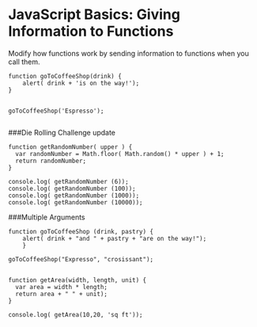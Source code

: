 # JavaScript Basics: Giving Information to Functions
Modify how functions work by sending information to functions when you call them. 

```
function goToCoffeeShop(drink) {
	alert( drink + 'is on the way!');
}


goToCoffeeShop('Espresso');


```

###Die Rolling Challenge update
```
function getRandomNumber( upper ) {
  var randomNumber = Math.floor( Math.random() * upper ) + 1; 
  return randomNumber;
}

console.log( getRandomNumber (6));
console.log( getRandomNumber (100));
console.log( getRandomNumber (1000));
console.log( getRandomNumber (10000));

```


###Multiple Arguments 
```
function goToCoffeeShop (drink, pastry) {
	alert( drink + "and " + pastry + "are on the way!");
	}

goToCoffeeShop("Expresso", "crosissant");
	
```

```
function getArea(width, length, unit) {
  var area = width * length;
  return area + " " + unit);
}

console.log( getArea(10,20, 'sq ft'));
```


